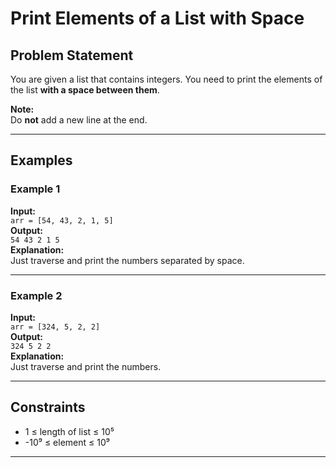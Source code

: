 # Print Elements of a List with Space

## Problem Statement

You are given a list that contains integers. You need to print the elements of the list **with a space between them**.

**Note:**  
Do **not** add a new line at the end.

---

## Examples

### Example 1
**Input:**  
`arr = [54, 43, 2, 1, 5]`  
**Output:**  
`54 43 2 1 5`  
**Explanation:**  
Just traverse and print the numbers separated by space.

---

### Example 2
**Input:**  
`arr = [324, 5, 2, 2]`  
**Output:**  
`324 5 2 2`  
**Explanation:**  
Just traverse and print the numbers.

---

## Constraints
- 1 ≤ length of list ≤ 10⁵  
- -10⁹ ≤ element ≤ 10⁹

---
